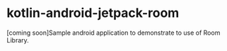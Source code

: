 # kotlin-android-jetpack-room
[coming soon]Sample android application to demonstrate to use of Room Library.
